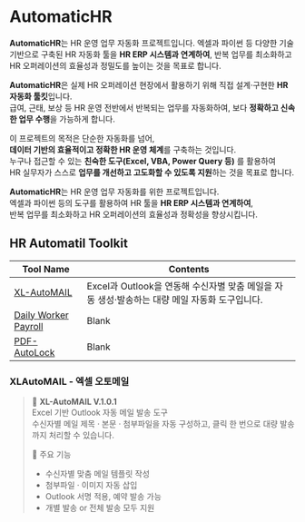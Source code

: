 # AutomaticHR
**AutomaticHR**는 HR 운영 업무 자동화 프로젝트입니다.
엑셀과 파이썬 등 다양한 기술 기반으로 구축된 HR 자동화 툴을 **HR ERP 시스템과 연계하여**, 반복 업무를 최소화하고 HR 오퍼레이션의 효율성과 정밀도를 높이는 것을 목표로 합니다.

**AutomaticHR**은 실제 HR 오퍼레이션 현장에서 활용하기 위해 직접 설계·구현한 **HR 자동화 툴킷**입니다.  
급여, 근태, 보상 등 HR 운영 전반에서 반복되는 업무를 자동화하여, 보다 **정확하고 신속한 업무 수행**을 가능하게 합니다.

이 프로젝트의 목적은 단순한 자동화를 넘어,  
**데이터 기반의 효율적이고 정확한 HR 운영 체계**를 구축하는 것입니다.  
누구나 접근할 수 있는 **친숙한 도구(Excel, VBA, Power Query 등)** 를 활용하여  
HR 실무자가 스스로 **업무를 개선하고 고도화할 수 있도록 지원**하는 것을 목표로 합니다.

**AutomaticHR**는 HR 운영 업무 자동화를 위한 프로젝트입니다.  
엑셀과 파이썬 등의 도구를 활용하여 HR 툴을 **HR ERP 시스템과 연계하여**,  
반복 업무를 최소화하고 HR 오퍼레이션의 효율성과 정확성을 향상시킵니다.

## HR Automatil Toolkit
|Tool Name|Contents|
|-----------|--------------------------------------------|
|[XL-AutoMAIL](./XL-AutoMAIL/README.md)|Excel과 Outlook을 연동해 수신자별 맞춤 메일을 자동 생성·발송하는 대량 메일 자동화 도구입니다.|
|[Daily Worker Payroll](./Daily%20Worker%20Payroll/README.md)|Blank|
|[PDF-AutoLock](./PDF-AutoLock/README.md)|Blank|
### XLAutoMAIL - 엑셀 오토메일

> 🎯 **XL-AutoMAIL V.1.0.1**  
> Excel 기반 Outlook 자동 메일 발송 도구  
> 수신자별 메일 제목 · 본문 · 첨부파일을 자동 구성하고, 클릭 한 번으로 대량 발송까지 처리할 수 있습니다.
>  
> 🔧 주요 기능
> - 수신자별 맞춤 메일 템플릿 작성  
> - 첨부파일 · 이미지 자동 삽입
> - Outlook 서명 적용, 예약 발송 가능
> - 개별 발송 or 전체 발송 모두 지원
